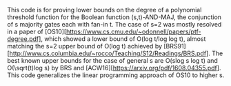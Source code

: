 This code is for proving lower bounds on the degree of a polynomial threshold function for the Boolean function (s,t)-AND-MAJ, the conjunction of s majority gates each with fan-in t. The case of s=2 was mostly resolved in a paper of [OS10][https://www.cs.cmu.edu/~odonnell/papers/ptf-degree.pdf], which showed a lower bound of O(log t/log log t), almost matching the s=2 upper bound of O(log t) achieved by [BRS91][http://www.cs.columbia.edu/~rocco/Teaching/S12/Readings/BRS.pdf]. The best known upper bounds for the case of general s are O(slog s log t) and O(\sqrt(t)log s) by BRS and [ACW16][https://arxiv.org/pdf/1608.04355.pdf]. This code generalizes the linear programming approach of OS10 to higher s. 



